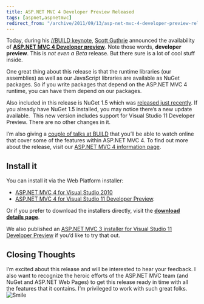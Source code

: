 ```yaml
---
title: ASP.NET MVC 4 Developer Preview Released
tags: [aspnet,aspnetmvc]
redirect_from: "/archive/2011/09/13/asp-net-mvc-4-developer-preview-released.aspx/"
---
```


Today, during his [//BUILD
keynote](http://www.buildwindows.com/ "Build Windows"), [Scott
Guthrie](http://weblogs.asp.net/scottgu "Scott Guthrie's Blog")
announced the availability of **[ASP.NET MVC 4 Developer
preview](http://asp.net/mvc/mvc4 "ASP.NET MVC 4")**. Note those words,
**developer preview**. This is *not even a Beta* release. But there sure
is a lot of cool stuff inside.

One great thing about this release is that the runtime libraries (our
assemblies) as well as our JavaScript libraries are available as NuGet
packages. So if you write packages that depend on the ASP.NET MVC 4
runtime, you can have them depend on our packages.

Also included in this release is NuGet 1.5 which was [released just
recently](https://haacked.com/archive/2011/08/30/nuget-1-5-released.aspx "NuGet 1.5 released").
If you already have NuGet 1.5 installed, you may notice there’s a new
update available.  This new version includes support for Visual Studio
11 Developer Preview. There are no other changes in it.

I’m also giving a [couple of talks at
BUILD](https://haacked.com/archive/2011/09/13/speaking-at-build.aspx "Speaking at BUILD")
that you’ll be able to watch online that cover some of the features
within ASP.NET MVC 4. To find out more about the release, visit our
[ASP.NET MVC 4 information
page](http://asp.net/mvc/mvc4 "ASP.NET MVC 4").

Install it
----------

You can install it via the Web Platform installer:

-   [ASP.NET MVC 4 for Visual Studio
    2010](http://www.microsoft.com/web/gallery/install.aspx?appid=MVC4VS2010&prerelease=true "ASP.NET MVC 4 for Visual Studio 2010")
-   [ASP.NET MVC 4 for Visual Studio 11 Developer
    Preview](http://www.microsoft.com/web/gallery/install.aspx?appid=MVC4VS11&prerelease=true "ASP.NET MVC 4 for Visual Studio 2011").

Or if you prefer to download the installers directly, visit the
[**download details
page**](http://www.microsoft.com/download/en/details.aspx?displaylang=en&id=27419 "ASP.NET MVC 4 Developer Preview Download Page").

We also published an [ASP.NET MVC 3 installer for Visual Studio 11
Developer
Preview](http://go.microsoft.com/fwlink/?LinkID=229256 "ASP.NET MVC 3 for Visual Studio 11")
if you’d like to try that out.

Closing Thoughts
----------------

I’m excited about this release and will be interested to hear your
feedback. I also want to recognize the heroic efforts of the ASP.NET MVC
team (and NuGet and ASP.NET Web Pages) to get this release ready in time
with all the features that it contains. I’m privileged to work with such
great folks.
![Smile](https://haacked.com/assets/images/haacked_com/WindowsLiveWriter/ASP.NET-MVC-4-Developer_823E/wlEmoticon-smile_2.png)

